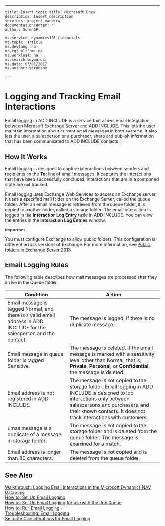 ---
    title: Insert topic title| Microsoft Docs
    description: Insert description
    services: project-madeira
    documentationcenter: ''
    author: SorenGP

    ms.service: dynamics365-financials
    ms.topic: article
    ms.devlang: na
    ms.tgt_pltfrm: na
    ms.workload: na
    ms.search.keywords:
    ms.date: 07/01/2017
    ms.author: sgroespe

    ---
# Logging and Tracking Email Interactions
Email logging in ADD INCLUDE<!--[!INCLUDE[navnow](../../ApplicationDesign/includes/navnow_md.md)]--> is a service that allows email integration between Microsoft Exchange Server and ADD INCLUDE<!--[!INCLUDE[navnow](../../ApplicationDesign/includes/navnow_md.md)]-->. This lets the user maintain information about current email messages in both systems. It also lets the user, a salesperson or a purchaser, share and publish information that has been communicated to ADD INCLUDE<!--[!INCLUDE[navnow](../../ApplicationDesign/includes/navnow_md.md)]--> contacts.  
  
## How It Works  
 Email logging is designed to capture interactions between senders and recipients on the **To:** line of email messages. It captures the interactions that have been successfully concluded; interactions that are in a postponed state are not tracked.  
  
 Email logging uses Exchange Web Services to access an Exchange server. It uses a specified mail folder on the Exchange Server, called the queue folder. After an email message is retrieved from the queue folder, it is copied to another folder, called a storage folder. The email interaction is logged in the **Interaction Log Entry** table in ADD INCLUDE<!--[!INCLUDE[navnow](../../ApplicationDesign/includes/navnow_md.md)]-->. You can view the entries in the **Interaction Log Entries** window.  
  
> [!IMPORTANT]  
>  You must configure Exchange to allow public folders. This configuration is different across versions of Exchange. For more information, see [Public folders in Exchange Server 2013](http://go.microsoft.com/fwlink/?LinkId=526140).  
  
## Email Logging Rules  
 The following table describes how mail messages are processed after they arrive in the Queue folder.  
  
|Condition|Action|  
|---------------|------------|  
|Email message is tagged Normal, and there is a valid email address in ADD INCLUDE<!--[!INCLUDE[navnow](../../ApplicationDesign/includes/navnow_md.md)]--> for the salesperson and the contact.|The message is logged, if there is no duplicate message.|  
|Email message in queue folder is tagged Sensitive.|The message is deleted. If the email message is marked with a sensitivity level other than Normal, that is, **Private**, **Personal**, or **Confidential**, the message is deleted.|  
|Email address is not registered in ADD INCLUDE<!--[!INCLUDE[navnow](../../ApplicationDesign/includes/navnow_md.md)]-->.|The message is not copied to the storage folder. Email logging in ADD INCLUDE<!--[!INCLUDE[navnow](../../ApplicationDesign/includes/navnow_md.md)]--> is designed to log interactions only between salespersons and purchasers, and their known contacts. It does not track interactions with customers.|  
|Email message is a duplicate of a message in storage folder.|The message is not copied to the storage folder and is deleted from the queue folder. The message is examined for a match.|  
|Email address is longer than 80 characters.|The message is not copied and is deleted from the queue folder.|  
  
## See Also  
 [Walkthrough: Logging Email Interactions in the Microsoft Dynamics NAV Database](../../BusinessFunctionality/LoggingAndTrackingEmailInteractions/walkthrough-logging-email-interactions-in-the-microsoft-dynamics-nav-database.md)   
 [How to: Set Up Email Logging](../../BusinessFunctionality/LoggingAndTrackingEmailInteractions/how-to-set-up-email-logging.md)   
 [How to: Set Up Email Logging for use with the Job Queue](../../BusinessFunctionality/LoggingAndTrackingEmailInteractions/how-to-set-up-email-logging-for-use-with-the-job-queue.md)   
 [How to: Run Email Logging](../../BusinessFunctionality/LoggingAndTrackingEmailInteractions/how-to-run-email-logging.md)   
 [Troubleshooting: Email Logging](../../BusinessFunctionality/LoggingAndTrackingEmailInteractions/troubleshooting-email-logging.md)   
 [Security Considerations for Email Logging](../../BusinessFunctionality/LoggingAndTrackingEmailInteractions/security-considerations-for-email-logging.md)